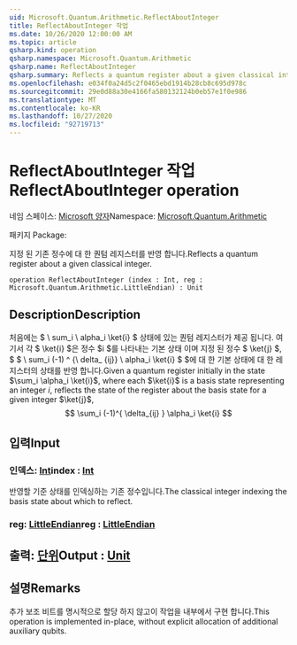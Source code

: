 ```yaml
---
uid: Microsoft.Quantum.Arithmetic.ReflectAboutInteger
title: ReflectAboutInteger 작업
ms.date: 10/26/2020 12:00:00 AM
ms.topic: article
qsharp.kind: operation
qsharp.namespace: Microsoft.Quantum.Arithmetic
qsharp.name: ReflectAboutInteger
qsharp.summary: Reflects a quantum register about a given classical integer.
ms.openlocfilehash: e034f0a24d5c2f0465ebd1914b28cb8c695d978c
ms.sourcegitcommit: 29e0d88a30e4166fa580132124b0eb57e1f0e986
ms.translationtype: MT
ms.contentlocale: ko-KR
ms.lasthandoff: 10/27/2020
ms.locfileid: "92719713"
---
```

# <a name="reflectaboutinteger-operation"></a><span data-ttu-id="ff947-102">ReflectAboutInteger 작업</span><span class="sxs-lookup"><span data-stu-id="ff947-102">ReflectAboutInteger operation</span></span>

<span data-ttu-id="ff947-103">네임 스페이스: [Microsoft 양자](xref:Microsoft.Quantum.Arithmetic)</span><span class="sxs-lookup"><span data-stu-id="ff947-103">Namespace: [Microsoft.Quantum.Arithmetic](xref:Microsoft.Quantum.Arithmetic)</span></span>

<span data-ttu-id="ff947-104">패키지 [](https://nuget.org/packages/)</span><span class="sxs-lookup"><span data-stu-id="ff947-104">Package: [](https://nuget.org/packages/)</span></span>


<span data-ttu-id="ff947-105">지정 된 기존 정수에 대 한 퀀텀 레지스터를 반영 합니다.</span><span class="sxs-lookup"><span data-stu-id="ff947-105">Reflects a quantum register about a given classical integer.</span></span>

```qsharp
operation ReflectAboutInteger (index : Int, reg : Microsoft.Quantum.Arithmetic.LittleEndian) : Unit
```


## <a name="description"></a><span data-ttu-id="ff947-106">Description</span><span class="sxs-lookup"><span data-stu-id="ff947-106">Description</span></span>

<span data-ttu-id="ff947-107">처음에는 $ \ sum_i \ alpha_i \ket{i} $ 상태에 있는 퀀텀 레지스터가 제공 됩니다. 여기서 각 $ \ket{i} $은 정수 $i $를 나타내는 기본 상태 이며 지정 된 정수 $ \ket{j} $, $ $ \ sum_i (-1) ^ {\ delta_ {ij}} \ alpha_i \ket{i} $ $에 대 한 기본 상태에 대 한 레지스터의 상태를 반영 합니다.</span><span class="sxs-lookup"><span data-stu-id="ff947-107">Given a quantum register initially in the state $\sum_i \alpha_i \ket{i}$, where each $\ket{i}$ is a basis state representing an integer $i$, reflects the state of the register about the basis state for a given integer $\ket{j}$, $$ \sum_i (-1)^{ \delta_{ij} } \alpha_i \ket{i} $$</span></span>

## <a name="input"></a><span data-ttu-id="ff947-108">입력</span><span class="sxs-lookup"><span data-stu-id="ff947-108">Input</span></span>

### <a name="index--int"></a><span data-ttu-id="ff947-109">인덱스: [Int](xref:microsoft.quantum.lang-ref.int)</span><span class="sxs-lookup"><span data-stu-id="ff947-109">index : [Int](xref:microsoft.quantum.lang-ref.int)</span></span>

<span data-ttu-id="ff947-110">반영할 기준 상태를 인덱싱하는 기존 정수입니다.</span><span class="sxs-lookup"><span data-stu-id="ff947-110">The classical integer indexing the basis state about which to reflect.</span></span>


### <a name="reg--littleendian"></a><span data-ttu-id="ff947-111">reg: [LittleEndian](xref:Microsoft.Quantum.Arithmetic.LittleEndian)</span><span class="sxs-lookup"><span data-stu-id="ff947-111">reg : [LittleEndian](xref:Microsoft.Quantum.Arithmetic.LittleEndian)</span></span>





## <a name="output--unit"></a><span data-ttu-id="ff947-112">출력: [단위](xref:microsoft.quantum.lang-ref.unit)</span><span class="sxs-lookup"><span data-stu-id="ff947-112">Output : [Unit](xref:microsoft.quantum.lang-ref.unit)</span></span>



## <a name="remarks"></a><span data-ttu-id="ff947-113">설명</span><span class="sxs-lookup"><span data-stu-id="ff947-113">Remarks</span></span>

<span data-ttu-id="ff947-114">추가 보조 비트를 명시적으로 할당 하지 않고이 작업을 내부에서 구현 합니다.</span><span class="sxs-lookup"><span data-stu-id="ff947-114">This operation is implemented in-place, without explicit allocation of additional auxiliary qubits.</span></span>